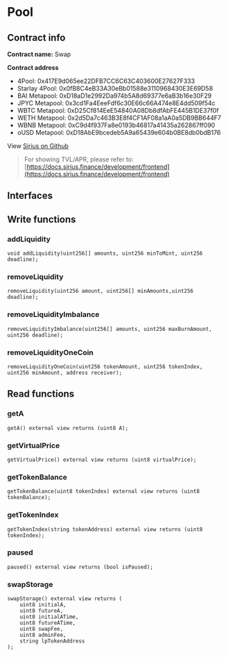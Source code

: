 # Pool

## Contract info

**Contract name:** Swap

**Contract address**

* 4Pool: 0x417E9d065ee22DFB7CC6C63C403600E27627F333
* Starlay 4Pool: 0x0fB8C4eB33A30eBb01588e3110968430E3E69D58
* BAI Metapool: 0xD18aD1e2992Da974b5A8d69377e6aB3b16e30F29
* JPYC Metapool: 0x3cd1Fa4EeeFdf6c30E66c66A474e8E4dd509f54c
* WBTC Metapool: 0xD25Cf814EeE54840A08Db8dfAbFE445B1DE37f0f
* WETH Metapool: 0x2d5Da7c463B3E8f4CF1AF08a1aA0a5DB9BB644F7
* WBNB Metapool: 0xC9d4f937Fa8e0193b46817a41435a262867ff090
* oUSD Metapool: 0xD18AbE9bcedeb5A9a65439e604b0BE8db0bdB176

View [Sirius on Github](https://github.com/SiriusFinance/siriusfinance-contract)



> For showing TVL/APR, please refer to: [https://docs.sirius.finance/development/frontend](https://docs.sirius.finance/development/frontend)



## Interfaces

## Write functions

### **addLiquidity**

```
void addLiquidity(uint256[] amounts, uint256 minToMint, uint256 deadline);
```

### **removeLiquidity**

```
removeLiquidity(uint256 amount, uint256[] minAmounts,uint256 deadline);
```

### **removeLiquidityImbalance**

```
removeLiquidityImbalance(uint256[] amounts, uint256 maxBurnAmount, uint256 deadline);
```

### **removeLiquidityOneCoin**

```
removeLiquidityOneCoin(uint256 tokenAmount, uint256 tokenIndex, uint256 minAmount, address receiver);
```

## Read functions

### **getA**

```
getA() external view returns (uint8 A);
```

### **getVirtualPrice**

```
getVirtualPrice() external view returns (uint8 virtualPrice);
```

### **getTokenBalance**

```
getTokenBalance(uint8 tokenIndex) external view returns (uint8 tokenBalance);
```

### **getTokenIndex**

```
getTokenIndex(string tokenAddress) external view returns (uint8 tokenIndex);
```

### **paused**

```
paused() external view returns (bool isPaused);
```

### **swapStorage**

```
swapStorage() external view returns (
    uint8 initialA,
    uint8 futureA,
    uint8 initialATime,
    uint8 futureATime,
    uint8 swapFee,
    uint8 adminFee,
    string lpTokenAddress
);
```
